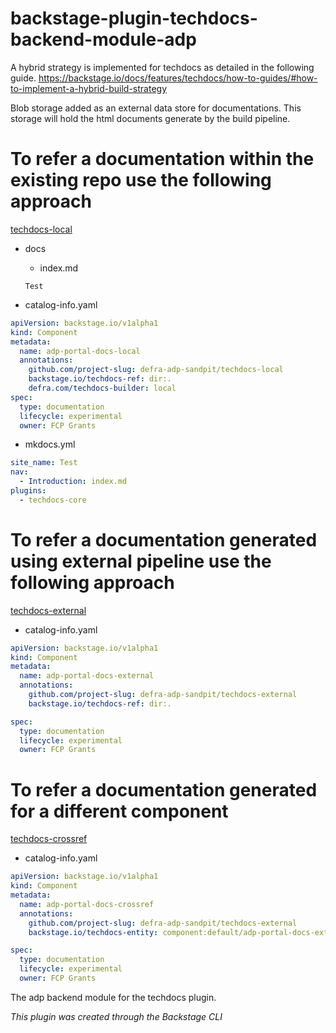 # backstage-plugin-techdocs-backend-module-adp

A hybrid strategy is implemented for techdocs as detailed in the following guide.
<https://backstage.io/docs/features/techdocs/how-to-guides/#how-to-implement-a-hybrid-build-strategy>

Blob storage added as an external data store for documentations. This storage will hold the html documents generate by the build pipeline.

# To refer a documentation within the existing repo use the following approach

[techdocs-local](https://github.com/defra-adp-sandpit/techdocs-local)

- docs

  - index.md

  ```
  Test
  ```

- catalog-info.yaml

```yaml
apiVersion: backstage.io/v1alpha1
kind: Component
metadata:
  name: adp-portal-docs-local
  annotations:
    github.com/project-slug: defra-adp-sandpit/techdocs-local
    backstage.io/techdocs-ref: dir:.
    defra.com/techdocs-builder: local
spec:
  type: documentation
  lifecycle: experimental
  owner: FCP Grants
```

- mkdocs.yml

```yaml
site_name: Test
nav:
  - Introduction: index.md
plugins:
  - techdocs-core
```

# To refer a documentation generated using external pipeline use the following approach

[techdocs-external](https://github.com/defra-adp-sandpit/techdocs-external)

- catalog-info.yaml

```yaml
apiVersion: backstage.io/v1alpha1
kind: Component
metadata:
  name: adp-portal-docs-external
  annotations:
    github.com/project-slug: defra-adp-sandpit/techdocs-external
    backstage.io/techdocs-ref: dir:.

spec:
  type: documentation
  lifecycle: experimental
  owner: FCP Grants
```

# To refer a documentation generated for a different component

[techdocs-crossref](https://github.com/defra-adp-sandpit/techdocs-crossref)

- catalog-info.yaml

```yaml
apiVersion: backstage.io/v1alpha1
kind: Component
metadata:
  name: adp-portal-docs-crossref
  annotations:
    github.com/project-slug: defra-adp-sandpit/techdocs-external
    backstage.io/techdocs-entity: component:default/adp-portal-docs-external

spec:
  type: documentation
  lifecycle: experimental
  owner: FCP Grants
```

The adp backend module for the techdocs plugin.

_This plugin was created through the Backstage CLI_
